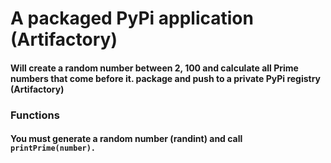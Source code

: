 # A packaged PyPi application (Artifactory)
#### Will create a random number between 2, 100 and calculate all Prime numbers that come before it. package and push to a private PyPi registry (Artifactory)

### Functions
#### You must generate a random number (randint) and call `printPrime(number).`
